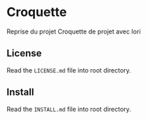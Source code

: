 Croquette
=========

Reprise du projet Croquette de projet avec Iori

## License
Read the `LICENSE.md` file into root directory.

## Install
Read the `INSTALL.md` file into root directory.

